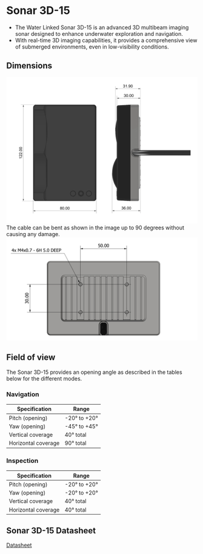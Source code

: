 # Sonar 3D-15

* The Water Linked Sonar 3D-15 is an advanced 3D multibeam imaging sonar designed to enhance underwater exploration and navigation. 
* With real-time 3D imaging capabilities, it provides a comprehensive view of submerged environments, even in low-visibility conditions. 


<!-- Insert image of 3d sonar below -->
<!-- <div style="text-align: center;">
  <img src="../../img/Sonar-3D-15-physical-dims-public-alpha-4x.png" alt="Sonar 3D 15" width="500" />
</div> -->
<!-- ![Sonar 3D 15](../../img/Sonar 3D-15-handheld-2.png) -->


## Dimensions

![Sonar 3D 15 Dimensions](../img/Sonar-3D-15-physical-dims-public-alpha-4x.png)
The cable can be bent as shown in the image up to 90 degrees without causing any damage.
![Sonar 3D 15 Back Dim](../img/Sonar-3D-15-back.png)

## Field of view

The Sonar 3D-15 provides an opening angle as described in the tables below for the different modes. 

### Navigation 

| Specification        | Range             |
|----------------------|-------------------|
| Pitch (opening)      | -20° to +20°      |
| Yaw (opening)        | -45° to +45°      |
| Vertical coverage    | 40° total         |
| Horizontal coverage  | 90° total         |


### Inspection

| Specification        | Range             |
|----------------------|-------------------|
| Pitch (opening)      | -20° to +20°      |
| Yaw (opening)        | -20° to +20°      |
| Vertical coverage    | 40° total         |
| Horizontal coverage  | 40° total         |

<!-- Insert drawing of Line of Sight -->

## Sonar 3D-15 Datasheet

[Datasheet](https://waterlinked.com/datasheets/sonar-3D-15)


